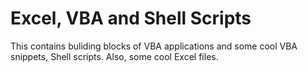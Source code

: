 # Excel, VBA and Shell Scripts
This contains buliding blocks of VBA applications and some cool VBA snippets, Shell scripts. Also, some cool Excel files.
